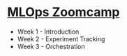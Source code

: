 # [MLOps Zoomcamp](https://github.com/DataTalksClub/mlops-zoomcamp)

- Week 1 - Introduction
- Week 2 - Experiment Tracking
- Week 3 - Orchestration
